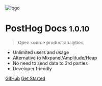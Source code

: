 <!-- _coverpage.md -->

![logo](_media/posthog-logo-svg.svg)

# PostHog Docs <small>1.0.10</small>

> Open source product analytics.

- Unlimited users and usage
- Alternative to Mixpanel/Amplitude/Heap
- No need to send data to 3rd parties
- Developer friendly

[GitHub](https://github.com/posthog/posthog/)
[Get Started](/deployment)

